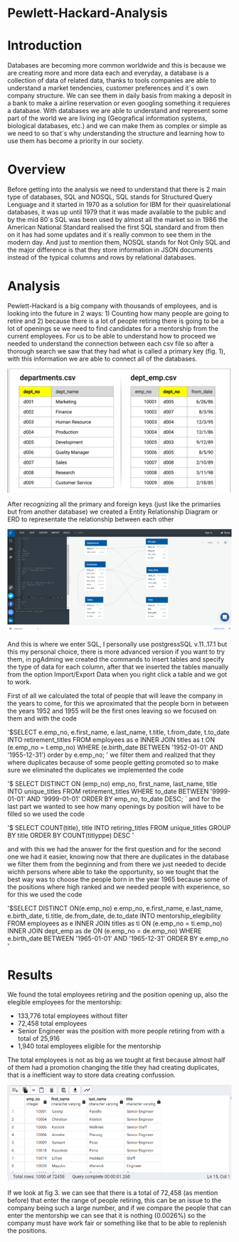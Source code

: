 # Pewlett-Hackard-Analysis

# Introduction 
Databases are becoming more common worldwide and this is because we are creating more and more data each and everyday, a database is a collection of data of related data,
thanks to tools companies are able to understand a market tendencies, customer preferences and it´s own company structure.
We can see them in daily basis from making a deposit in a bank to make a airline reservation or even googling something it requieres a database.
With databases we are able to understand and represent some part of the world we are living ing (Geografical information systems, biological databases, etc.) and we can
make them as complex or simple as we need to so that´s why understanding the structure and learning how to use them has become a priority in our society.

Overview
====
Before getting into the analysis we need to understand that there is 2 main type of databases, SQL and NOSQL, SQL stands for Structured Query Lenguage and it started in
1970 as a solution for IBM for their quasirelational databases, it was up until 1979 that it was made available to the public and by the mid 80´s SQL was been used by
almost all the market so in 1986 the American National Standard realised the first SQL standard and from then on it has had some updates and it´s really common to see
them in the modern day. And just to mention them, NOSQL stands for Not Only SQL and the major difference is that they store information in JSON documents instead of the
typical columns and rows by relational databases.
# Analysis
Pewlett-Hackard is a big company with thousands of employees, and is looking into the future in 2 ways: 1) Counting how many people are going to retire and 2) because
there is a lot of people retiring there is going to be a lot of openings se we need to find candidates for a mentorship from the current employees.
For us to be able to understand how to proceed we needed to understand the connection between each csv file so after a thorough search we saw that they had what is
called a primary key (fig. 1), with this information we are able to connect all of the databases.

![Alt text](Images/Primary_key.png "Primary keys")

After recognizing all the primary and foreign keys (just like the primariies but from another database) we created a Entity Relationship Diagram or ERD to representate 
the relationship between each other


![Alt text](Images/EmployeeDB.png "Primary keys")

And this is where we enter SQL, I personally use postgressSQL v.11..17.1 but this my personal choice, there is more advanced version if you want to try them, in
pgAdming we created the commands to insert tables and specify the type of data for each column, after that we inserted the tables manually from the option
Import/Export Data when you right click a table and we got to work.

First of all we calculated the total of people that will leave the company in the years to come, for this we aproximated that the people born in between the years 1952
and 1955 will be the first ones leaving so we focused on them and with the code

'$SELECT e.emp_no,
       e.first_name,
       e.last_name,
       t.title,
       t.from_date,
       t.to_date
INTO retirement_titles
FROM employees as e
INNER JOIN titles as t
ON (e.emp_no = t.emp_no)
WHERE (e.birth_date BETWEEN '1952-01-01' AND '1955-12-31')
order by e.emp_no;
'
we filter them and realized that they where duplicates because of some people getting promoted so to make sure we eliminated the duplicates we implemented the code

'$ SELECT DISTINCT ON (emp_no) emp_no,
first_name,
last_name,
title
INTO unique_titles
FROM retirement_titles
WHERE to_date BETWEEN '9999-01-01' AND '9999-01-01'
ORDER BY emp_no, to_date DESC;
`
and for the last part we wanted to see how many openings by position will have to be filled so we used the code 

'$
SELECT COUNT(title), title
INTO retiring_titles
FROM unique_titles
GROUP BY title 
ORDER BY COUNT(titlyppe) DESC
'

and with this we had the answer for the first question and for the second one we had it easier, knowing now that there are duplicates in the database we filter them from the beginning and from there we just needed to decide wichh persons where able to take the opportunity, so we tought that the best way was to choose the people born in the year 1965 because some of the positions where high ranked and we needed people with experience, so for this we used the code 

'$SELECT DISTINCT ON(e.emp_no) e.emp_no, 
e.first_name, e.last_name, e.birth_date,
ti.title, de.from_date, de.to_date
INTO mentorship_elegibility
FROM employees as e
INNER JOIN titles as ti
ON (e.emp_no = ti.emp_no) 
INNER JOIN dept_emp as de
ON (e.emp_no = de.emp_no)
WHERE e.birth_date BETWEEN '1965-01-01' AND '1965-12-31'
ORDER BY e.emp_no
'

Results
===
We found the total employees retiring and the position opening up, also the elegible employees for the mentorship:
- 133,776 total employees without filter
- 72,458 total employees
- Senior Engineer was the position with more people retiring from with a total of 25,916
- 1,940 total employees eligible for the mentorship

The total employees is not as big as we tought at first because almost half of them had a promotion changing the title they had creating duplicates, that is a 
inefficient way to store data creating confussion. 

![Alt text](Images/Filtered_unique.png "Total_employees_letting_down")

If we look at fig 3. we can see that there is a total of 72,458 (as mention before) that enter the range of people retiring, this can be an issue to the company 
being such a large number, and if we compare the people that can enter the mentorship we can see that it is nothing (0.0026%) so the company must have work fair or
something like that to be able to replenish the positions.



